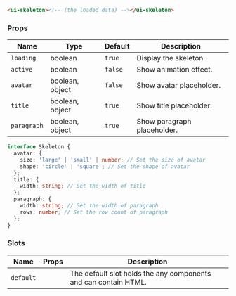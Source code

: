 ```html
<ui-skeleton><!-- (the loaded data) --></ui-skeleton>
```

### Props

| Name        | Type            | Default | Description                 |
| ----------- | --------------- | ------- | --------------------------- |
| `loading`   | boolean         | `true`  | Display the skeleton.       |
| `active`    | boolean         | `false` | Show animation effect.      |
| `avatar`    | boolean, object | `false` | Show avatar placeholder.    |
| `title`     | boolean, object | `true`  | Show title placeholder.     |
| `paragraph` | boolean, object | `true`  | Show paragraph placeholder. |

```ts
interface Skeleton {
  avatar: {
    size: 'large' | 'small' | number; // Set the size of avatar
    shape: 'circle' | 'square'; // Set the shape of avatar
  };
  title: {
    width: string; // Set the width of title
  };
  paragraph: {
    width: string; // Set the width of paragraph
    rows: number; // Set the row count of paragraph
  };
}
```

### Slots

| Name      | Props | Description                                                     |
| --------- | ----- | --------------------------------------------------------------- |
| `default` |       | The default slot holds the any components and can contain HTML. |
